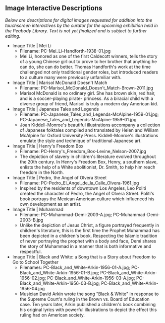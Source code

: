## Image Interactive Descriptions

_Below are descriptions for digital images requested for addition into the touchscreen interactives by the curator for the 
upcoming exhibition held in the Peabody Library. Text is not yet finalized and is subject to further editing._

* Image Title | Mei Li
  * Filename: PC-Mei_Li-Handforth-1938-01.jpg
  * Mei Li, honored as one of the first Caldecott winners, tells the story of a young Chinese girl out to prove to her brother 
  that anything he can do, she can do better.  Thomas Handforth's work at the time challenged not only traditional gender roles,   but introduced readers to a culture many were previously unfamiliar with.
* Image Title | Marisol McDonald Doesn't Match
  * Filename: PC-Marisol_McDonald_Doesn't_Match-Brown-2011.jpg
  * Marisol McDonald is no ordinary girl.  She has brown skin, red hair, and is a soccer-playing pirate- princess.  As a       biracial child with a diverse group of friend, Marisol is truly a modern day American kid.
* Image Title | Japanese Tales and Legends
  * Filename: PC-Japanese_Tales_and_Legends-McAlpine-1959-01.jpg; PC-Japanese_Tales_and_Legends-McAlpine-1959-01.jpg
  * Joan Kiddell-Monroe's beautiful illustrations accompany a collection of Japanese folktales compiled and translated by Helen and William McAlpine for Oxford University Press. Kiddell-Monroe's illustrations emulate the style and technique of traditional Japanese art.
* Image Title | Henry's Freedom Box
  * Filename: PC-Henry's_Freedom_Box-Levine_Nelson-2007.jpg
  * The depiction of slavery in children's literature evolved throughout the 20th century. In Henry's Freedom Box, Henry, a southern slave, enlists the help of a White abolitionist, Dr. Smith, to help him reach freedom in the North.
* Image Title | Pedro, the Angel of Olvera Street
  * Filename: PC-Pedro_El_Angel_de_la_Calle_Olvera-1961.jpg
  * Inspired by the residents of downtown Los Angeles, Leo Politi created the character of Pedro, the Angel of Olvera Street.  Politi's book portrays the Mexican American culture which influenced his own development as an artist.
* Image Title | Muhammad
  * Filename: PC-Muhammad-Demi-2003-A.jpg; PC-Muhammad-Demi-2003-B.jpg
  * Unlike the depiction of Jesus Christ, a figure portrayed frequently in children's literature, this is the first time the Prophet Muhammad has been depicted in a children's book.  Respecting the Islamic tradition of never portraying the prophet with a body and face, Demi shares the story of Muhammad in a manner that is both informative and respectful.
* Image Title | Black and White: a Song that is a Story about Freedom to Go to School Together
  * Filenames: PC-Black_and_White-Arkin-1956-01-A.jpg; PC-Black_and_White-Arkin-1956-01-B.jpg; PC-Black_and_White-Arkin-1956-02.jpg; PC-Black_and_White-Arkin-1956-03-A.jpg; PC-Black_and_White-Arkin-1956-03-B.jpg; PC-Black_and_White-Arkin-1956-04.jpg
  * Musician David Arkin wrote the song "Black &amp; White" in response to the Supreme Court's ruling in the Brown vs. Board of Education case.  Ten years later, Arkin published a children's book combining his original lyrics with powerful illustrations to depict the effect this ruling had on American society.
